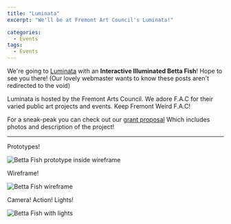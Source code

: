 ```yaml
---
title: "Luminata"
excerpt: "We'll be at Fremont Art Council's Luminata!"

categories:
  - Events
tags:
  - Events
---
```


We're going to [Luminata](https://fremontartscouncil.org/luminata) with an
**Interactive Illuminated Betta Fish**! Hope to see you there! (Our lovely
webmaster wants to know these posts aren't redirected to the void)

Luminata is hosted by the Fremont Arts Council. We adore F.A.C for their varied
public art projects and events. Keep Fremont Weird F.A.C!

For a sneak-peak you can check out our
[grant proposal](https://docs.google.com/document/d/1sflE5jwngQAe88uPlikEkiWnCMIPe8PDSkg-EC9p7mk/edit)
Which includes photos and description of the project!

----

Prototypes!

![Betta Fish prototype inside wireframe](https://static.cloudygo.com/static/BettaFish/Fish_In_Fish.jpg)

Wireframe!

![Betta Fish wireframe](https://static.cloudygo.com/static/BettaFish/Fish_Suspended.jpg)

Camera! Action! Lights!

![Betta Fish with lights](https://static.cloudygo.com/static/BettaFish/Fish_lights_in_progress.jpg)

